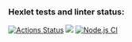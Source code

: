 ### Hexlet tests and linter status:
[![Actions Status](https://github.com/TarquiniusMajor/frontend-project-lvl2/workflows/hexlet-check/badge.svg)](https://github.com/TarquiniusMajor/frontend-project-lvl2/actions)
<a href="https://codeclimate.com/github/TarquiniusMajor/frontend-project-lvl2/maintainability"><img src="https://api.codeclimate.com/v1/badges/c63c29f52001c697c541/maintainability" /></a>
[![Node.js CI](https://github.com/TarquiniusMajor/frontend-project-lvl2/actions/workflows/node.js.yml/badge.svg)](https://github.com/TarquiniusMajor/frontend-project-lvl2/actions/workflows/node.js.yml)
